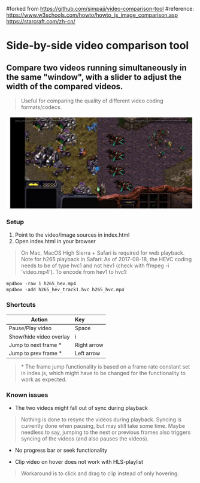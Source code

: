 #forked from https://github.com/simpajj/video-comparison-tool
#reference:
https://www.w3schools.com/howto/howto_js_image_comparison.asp
https://starcraft.com/zh-cn/


# Side-by-side video comparison tool

## Compare two videos running simultaneously in the same "window", with a slider to adjust the width of the compared videos.

> Useful for comparing the quality of different video coding formats/codecs. 

![](ss.png)

### Setup 

1. Point to the video/image sources in index.html
2. Open index.html in your browser

> On Mac, MacOS High Sierra + Safari is required for web playback. 
> Note for h265 playback in Safari: As of 2017-08-18, the HEVC coding needs to be of type hvc1 and not hev1 (check with ffmpeg -i 'video.mp4').
> To encode from hev1 to hvc1: 

```
mp4box -raw 1 h265_hev.mp4
mp4box -add h265_hev_track1.hvc h265_hvc.mp4
```

### Shortcuts

| Action                    | Key          
| -------------             |:-------------
| Pause/Play video          | Space
| Show/hide video overlay   | i
| Jump to next frame *      | Right arrow 
| Jump to prev frame *      | Left arrow

> \* The frame jump functionality is based on a frame rate constant set in index.js, which might have to be changed for the functionality to work as expected.

### Known issues
* The two videos might fall out of sync during playback 

> Nothing is done to resync the videos during playback. Syncing is currently done when pausing, but may still take some time. Maybe needless to say, jumping to the next or previous frames also triggers syncing of the videos (and also pauses the videos).

* No progress bar or seek functionality

* Clip video on hover does not work with HLS-playlist

> Workaround is to click and drag to clip instead of only hovering.
